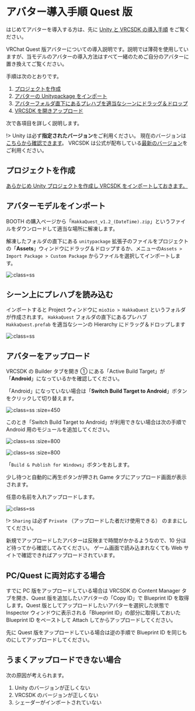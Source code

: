 # アバター導入手順 Quest 版

はじめてアバターを導入する方は、先に [Unity と VRCSDK の導入手順](vrcsdk.md) をご覧ください。

VRChat Quest 版アバターについての導入説明です。説明では薄荷を使用していますが、当モデルのアバターの導入方法はすべて一緒のためご自分のアバターに置き換えてご覧ください。

手順は次のとおりです。

1. [プロジェクトを作成](setup_quest.md?id=プロジェクトを作成)
2. [アバターの Unitypackage をインポート](setup_quest.md?id=アバターモデルをインポート)
3. [アバターフォルダ直下にあるプレハブを適当なシーンにドラッグ＆ドロップ](setup_quest.md?id=シーン上にプレハブを読み込む)
4. [VRCSDK を開きアップロード](setup_quest.md?id=アバターをアップロード)

次で各項目を詳しく説明します。

!> Unity は必ず**指定されたバージョン**をご利用ください。
現在のバージョンは[こちらから確認できます](https://docs.vrchat.com/docs/current-unity-version)。
VRCSDK は公式が配布している[最新のバージョン](https://vrchat.com/home/download)をご利用ください。

## プロジェクトを作成

[あらかじめ Unity プロジェクトを作成し VRCSDK をインポートしておきます。](vrcsdk.md)

## アバターモデルをインポート

BOOTH の購入ページから「`HakkaQuest_v1.2_(DateTime).zip`」というファイルをダウンロードして適当な場所に解凍します。

解凍したフォルダの直下にある `unitypackage` 拡張子のファイルをプロジェクトの「**Assets**」ウィンドウにドラッグ＆ドロップするか、メニューの`Assets > Import Package > Custom Package` からファイルを選択してインポートします。

![](images/setup/quest01.png ":class=ss")

## シーン上にプレハブを読み込む

インポートすると Project ウィンドウに `mio3io > HakkaQuest` というフォルダが作成されます。
`HakkaQuest` フォルダの直下にあるプレハブ `HakkaQuest.prefab` を適当なシーンの Hierarchy にドラッグ＆ドロップします

![](images/setup/quest02.png ":class=ss")

## アバターをアップロード

VRCSDK の Builder タブを開き ① にある「Active Build Target」が「**Android**」になっているかを確認してください。

「Android」になっていない場合は「**Switch Build Target to Android**」ボタンをクリックして切り替えます。

![](images/setup/quest03.png ":class=ss :size=450")

このとき「Switch Build Target to Android」が利用できない場合は次の手順で Android 用のモジュールを追加してください。

![](images/setup/quest04.png ":class=ss :size=800")

![](images/setup/quest05.png ":class=ss :size=800")

「`Build & Publish for Windows`」ボタンをおします。

少し待つと自動的に再生ボタンが押され Game タブにアップロード画面が表示されます。

任意の名前を入れアップロードします。

![](images/setup/pc04.png ":class=ss")

!> `Sharing` は必ず `Private` （アップロードした者だけ使用できる） のままにしてください。

新規でアップロードしたアバターは反映まで時間がかかるようなので、10 分ほど待ってから確認してみてください。
ゲーム画面で読み込まれなくても Web サイトで確認できればアップロードされています。

## PC/Quest に両対応する場合

すでに PC 版をアップロードしている場合は VRCSDK の Content Manager タブを開き、Quest 版を追加したいアバターの「Copy ID」で Blueprint ID を取得します。Quest 版としてアップロードしたいアバターを選択した状態で Inspector ウィンドウに表示される「Blueprint ID」の部分に取得しておいた Blueprint ID をペーストして Attach してからアップロードしてください。

先に Quest 版をアップロードしている場合は逆の手順で Blueprint ID を同じものにしてアップロードしてください。

## うまくアップロードできない場合

次の原因が考えられます。

1. Unity のバージョンが正しくない
2. VRCSDK のバージョンが正しくない
3. シェーダーがインポートされていない
